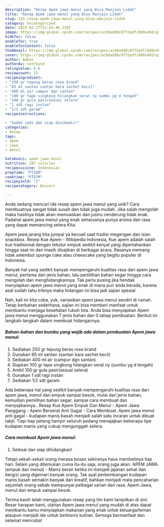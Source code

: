 ```yaml
---
description: "Resep Apem jawa menul yang Bisa Manjain Lidah"
title: "Resep Apem jawa menul yang Bisa Manjain Lidah"
slug: 125-resep-apem-jawa-menul-yang-bisa-manjain-lidah
category: Uncategorized
date: 2023-02-27T11:24:46.230Z
image: https://img-global.cpcdn.com/recipes/ac9dadd8c0772edf/680x482cq70/apem-jawa-menul-foto-resep-utama.jpg
hideToc: false
enableToc: true
enableTocContent: false
thumbnail: https://img-global.cpcdn.com/recipes/ac9dadd8c0772edf/680x482cq70/apem-jawa-menul-foto-resep-utama.jpg
cover: https://img-global.cpcdn.com/recipes/ac9dadd8c0772edf/680x482cq70/apem-jawa-menul-foto-resep-utama.jpg
author: Admin
authorAv: notfound
ratingvalue: 4.6
reviewcount: 23
recipeingredient:
- "250 gr tepung beras rose brand"
- "65 ml santan santan kara sachet kecil"
- "400 ml air campur dgn santan"
- "100 gr tape singkong hilangkan serat ny sumbu yg d tengah"
- "100 gr gula pasirsesuai selera"
- "1 sdt ragi instan"
- "1/2 sdt garam"
recipeinstructions:

- "Sudah jadi dan siap dinikmati!"
categories:
- Resep
tags:
- apem
- jawa
- menul

katakunci: apem jawa menul 
nutrition: 297 calories
recipecuisine: Indonesian
preptime: "PT16M"
cooktime: "PT57M"
recipeyield: "2"
recipecategory: Dessert

---
```





Anda sedang mencari ide resep apem jawa menul yang unik? Cara membuatnya sangat tidak susah dan tidak juga mudah. Jika salah mengolah maka hasilnya tidak akan memuaskan dan justru cenderung tidak enak. Padahal apem jawa menul yang enak seharusnya punya aroma dan rasa yang dapat memancing selera Kita.





Apem jawa jarang kita jumpai ya kecuali saat tradisi megengan dan isian snackbox. Resep Kue Apem - Wikipedia Indonesia, Kue apem adalah salah kue tradisional dengan tekstur empuk sedikit kenyal yang dipertahankan hingga saat ini dan masih disajikan di berbagai acara. Rasanya memang tidak selembut sponge cake atau cheescake yang begitu populer di Indonesia.

Banyak hal yang sedikit banyak mempengaruhi kualitas rasa dari apem jawa menul, pertama dari jenis bahan, lalu pemilihan bahan segar hingga cara mengolah dan menghidangkannya. Tak perlu pusing jika hendak menyiapkan apem jawa menul yang enak di mana pun anda berada, karena asal sudah tahu triknya maka hidangan ini bisa jadi sajian spesial.






Nah, kali ini kita coba, yuk, variasikan apem jawa menul sendiri di rumah. Tetap berbahan sederhana, sajian ini bisa memberi manfaat untuk membantu menjaga kesehatan tubuh kita. Anda bisa menyiapkan Apem jawa menul menggunakan 7 jenis bahan dan 0 tahap pembuatan. Berikut ini langkah-langkah dalam membuat hidangannya.

<!--inarticleads1-->

##### Bahan-bahan dan bumbu yang wajib ada dalam pembuatan Apem jawa menul:

1. Sediakan 250 gr tepung beras rose brand
1. Gunakan 65 ml santan (santan kara sachet kecil)
1. Sediakan 400 ml air (campur dgn santan)
1. Siapkan 100 gr tape singkong hilangkan serat ny (sumbu yg d tengah)
1. Ambil 100 gr gula pasir(sesuai selera)
1. Gunakan 1 sdt ragi instan
1. Sediakan 1/2 sdt garam


Ada beberapa hal yang sedikit banyak mempengaruhi kualitas rasa dari apem jawa, menul dan empuk sampai besok, mulai dari jenis bahan, kemudian pemilihan bahan segar, sampai cara membuat dan menyajikannya.. Resep Kue Apem Empuk Dan Menul - Apem Jawa Panggang - Apem Berserat Anti Gagal - Cara Membuat. Apem jawa menul anti gagal - kudapan manis basah menjadi salah satu incaran untuk dibuat takjil. Tiap-tiap petang hampir seluruh pedang menajajkan beberapa tipe kudapan manis yang cukup mengunggah selera. 

<!--inarticleads2-->

##### Cara membuat Apem jawa menul:


1. Selesai dan siap dihidangkan!

Tetapi sekali-sekali orang merasa bosan sekiranya haus membelinya tiap hari. Selain yang ditemukan cuma itu-itu saja, orang juga akan. APEM JAWA (empuk dan menul) - Manis berair ketika ini menjadi jajanan sehat dan bergizi yang digemari banyak orang. Tak ayal perkembangan kudapan manis basah semakin banyak dan kreatif, bahkan menjadi mata pencaharian sejumlah orang sebab mempunyai pelbagai varian dan rasa. Apem Jawa, menul dan empuk sampai besok. 

Terima kasih telah menggunakan resep yang tim kami tampilkan di sini. Besar harapan kami, olahan Apem jawa menul yang mudah di atas dapat membantu kamu menyiapkan makanan yang enak untuk keluarga/teman ataupun menjadi ide untuk berbisnis kuliner. Semoga bermanfaat dan selamat mencoba!

